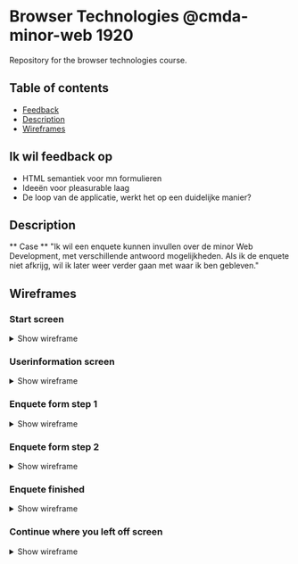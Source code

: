 # Browser Technologies @cmda-minor-web 1920
Repository for the browser technologies course.

## Table of contents
* [Feedback](ik-wil-feedback-op)
* [Description](description)
* [Wireframes](wireframes)

## Ik wil feedback op
* HTML semantiek voor mn formulieren
* Ideeën voor pleasurable laag
* De loop van de applicatie, werkt het op een duidelijke manier?

## Description
** Case **
"Ik wil een enquete kunnen invullen over de minor Web Development, met verschillende antwoord mogelijkheden. Als ik de enquete niet afkrijg, wil ik later weer verder gaan met waar ik ben gebleven."

## Wireframes

### Start screen

<details>
  <summary>Show wireframe</summary>

  <img src="./github/images/screen-1.png">
</details>

### Userinformation screen

<details>
  <summary>Show wireframe</summary>

  <img src="./github/images/screen-2.png">
</details>

### Enquete form step 1

<details>
  <summary>Show wireframe</summary>

  <img src="./github/images/screen-3.png">
</details>

### Enquete form step 2

<details>
  <summary>Show wireframe</summary>

  <img src="./github/images/screen-4.png">
</details>

### Enquete finished

<details>
  <summary>Show wireframe</summary>

  <img src="./github/images/screen-5.png">
</details>

### Continue where you left off screen

<details>
  <summary>Show wireframe</summary>

  <img src="./github/images/screen-6.png"
</details>
